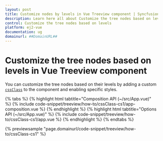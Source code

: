 ```yaml
---
layout: post
title: Customize nodes by levels in Vue Treeview component | Syncfusion
description: Learn here all about Customize the tree nodes based on levels in Syncfusion Vue Treeview component of Syncfusion Essential JS 2 and more.
control: Customize the tree nodes based on levels 
platform: ej2-vue
documentation: ug
domainurl: ##DomainURL##
---
```


# Customize the tree nodes based on levels in Vue Treeview component

You can customize the tree nodes based on their levels by adding a custom [`cssClass`](https://helpej2.syncfusion.com/vue/documentation/api/treeview#cssclass) to the component and enabling specific styles.

{% tabs %}
{% highlight html tabtitle="Composition API (~/src/App.vue)" %}
{% include code-snippet/treeview/how-to/cssClass-cs1/app-composition.vue %}
{% endhighlight %}
{% highlight html tabtitle="Options API (~/src/App.vue)" %}
{% include code-snippet/treeview/how-to/cssClass-cs1/app.vue %}
{% endhighlight %}
{% endtabs %}
        
{% previewsample "page.domainurl/code-snippet/treeview/how-to/cssClass-cs1" %}